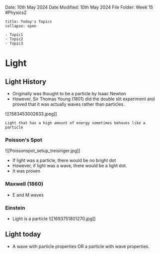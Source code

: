 Date: 10th May 2024
Date Modified: 10th May 2024
File Folder: Week 15
#Physics2

```ad-abstract
title: Today's Topics
collapse: open

- Topic1
- Topic2
- Topic3

```

# Light 

## Light History

- Originally was thought to be a particle by Isaac Newton
- However, Sir Thomas Young (1801) did the double slit experiment and proved that it was actually waves rather than particles.

![[1583453002833.jpeg]]

```ad-note
Light that has a high amount of energy sometimes behaves like a particle
```

### Poisson's Spot

![[Poissonspot_setup_treisinger.jpg]]

- If light was a particle, there would be no bright dot 
- However, if light was a wave, there would be a light dot.
- It was proven

### Maxwell (1860)

- E and M waves

### Einstein

- Light is a particle
![[1693751801270.jpg]]

## Light today

- A wave with particle properties OR a particle with wave properties.

